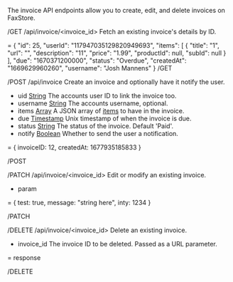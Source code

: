 The invoice API endpoints allow you to create, edit, and delete invoices on FaxStore.

/GET /api/invoice/<invoice_id>
Fetch an existing invoice's details by ID.

= {
  "id": 25,
  "userId": "117947035129820949693",
  "items": [
    {
      "title": "1",
      "url": "",
      "description": "11",
      "price": "1.99",
      "productId": null,
      "subId": null
    }
  ],
  "due": "1670371200000",
  "status": "Overdue",
  "createdAt": "1669629960260",
  "username": "Josh Mannens"
}
/GET

/POST /api/invoice
Create an invoice and optionally have it notify the user.

- uid [String](/c/faxstore/types#string) The accounts user ID to link the invoice too.
- username [String](/c/faxstore/types#string) The accounts username, optional.
- items [Array](/c/faxstore/types#array) A JSON array of [items](/c/faxstore/types#invoice-items) to have in the invoice.
- due [Timestamp](/c/faxstore/types#timestamp) Unix timestamp of when the invoice is due.
- status [String](/c/faxstore/types#string) The status of the invoice. Default 'Paid'.
- notify [Boolean](/c/faxstore/types#boolean) Whether to send the user a notification.

= {
    invoiceID: 12,
    createdAt: 1677935185833
}

/POST

/PATCH /api/invoice/<invoice_id>
Edit or modify an existing invoice.

- param

= {
  test: true,
  message: "string here",
  inty: 1234
}

/PATCH

/DELETE /api/invoice/<invoice_id>
Delete an existing invoice.

- invoice_id The invoice ID to be deleted. Passed as a URL parameter.

= response

/DELETE

